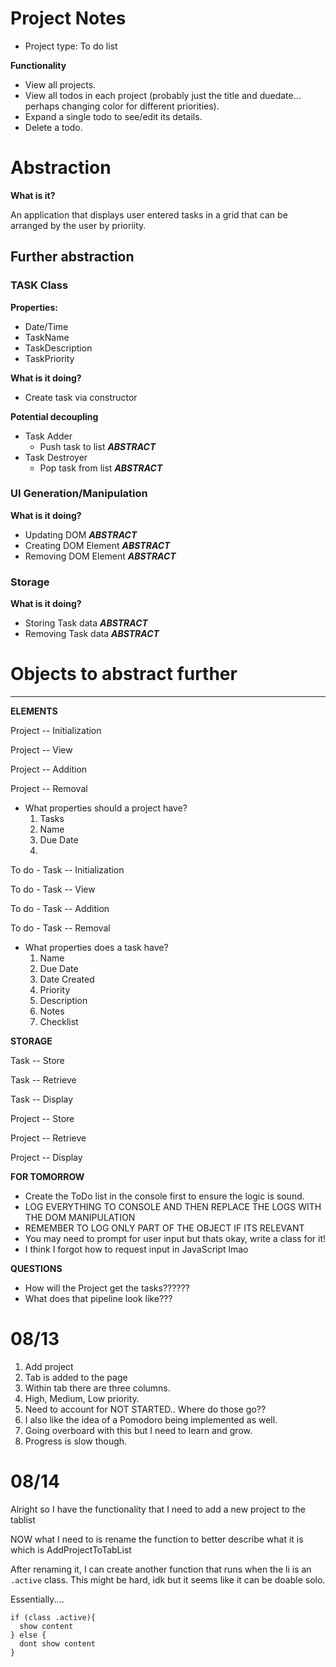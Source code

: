 # Project Notes

- Project type: To do list

**Functionality**
- View all projects.
- View all todos in each project (probably just the title and duedate… perhaps changing color for different priorities).
- Expand a single todo to see/edit its details.
- Delete a todo.



# Abstraction

**What is it?**

An application that displays user entered tasks in a grid that can be arranged by the user by prioriity.

## Further abstraction

### TASK Class
**Properties:**
- Date/Time
- TaskName
- TaskDescription
- TaskPriority

**What is it doing?**
- Create task via constructor

**Potential decoupling**

- Task Adder
  - Push task to list  ***ABSTRACT***
- Task Destroyer
  - Pop task from list ***ABSTRACT***


### UI Generation/Manipulation
**What is it doing?**
- Updating DOM         ***ABSTRACT***
- Creating DOM Element ***ABSTRACT***
- Removing DOM Element ***ABSTRACT***

### Storage
**What is it doing?**
- Storing Task data    ***ABSTRACT***
- Removing Task data   ***ABSTRACT***



# Objects to abstract further
---

**ELEMENTS**

Project                 -- Initialization

Project                 -- View

Project                 -- Addition

Project                 -- Removal

- What properties should a project have?
  1. Tasks
  2. Name
  3. Due Date
  4. 



To do - Task            -- Initialization

To do - Task            -- View

To do - Task            -- Addition

To do - Task            -- Removal

- What properties does a task have?
  1. Name
  2. Due Date
  3. Date Created
  4. Priority
  5. Description
  6. Notes
  7. Checklist

**STORAGE**

Task                    -- Store 

Task                    -- Retrieve 

Task                    -- Display

Project                 -- Store

Project                 -- Retrieve

Project                 -- Display





**FOR TOMORROW**
- Create the ToDo list in the console first to ensure the logic is sound.
- LOG EVERYTHING TO CONSOLE AND THEN REPLACE THE LOGS WITH THE DOM MANIPULATION
- REMEMBER TO LOG ONLY PART OF THE OBJECT IF ITS RELEVANT
- You may need to prompt for user input but thats okay, write a class for it!
- I think I forgot how to request input in JavaScript lmao


**QUESTIONS**
- How will the Project get the tasks??????
- What does that pipeline look like???




# 08/13
1. Add project
2. Tab is added to the page
3. Within tab there are three columns.
4. High, Medium, Low priority.
5. Need to account for NOT STARTED.. Where do those go??
6. I also like the idea of a Pomodoro being implemented as well.
7. Going overboard with this but I need to learn and grow.
8. Progress is slow though.


#  08/14
Alright so I have the functionality that I need to add a new project to the tablist

NOW what I need to is rename the function to better describe what it is which is AddProjectToTabList

After renaming it, I can create another function that runs when the li is an `.active` class. This might be hard, idk but it seems like it can be doable solo.

Essentially....
```
if (class .active){
  show content
} else {
  dont show content
}
```